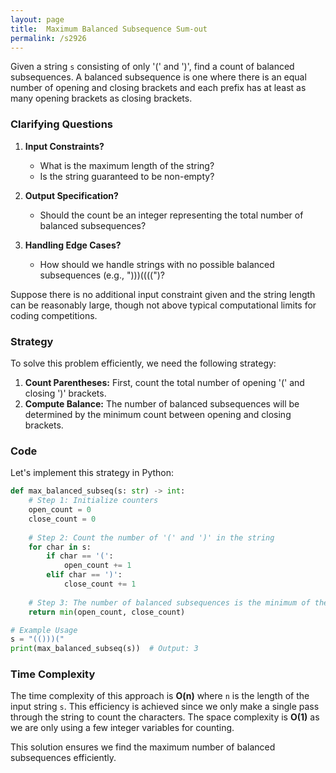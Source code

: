 ```yaml
---
layout: page
title:  Maximum Balanced Subsequence Sum-out
permalink: /s2926
---
```

Given a string `s` consisting of only '(' and ')', find a count of balanced subsequences. A balanced subsequence is one where there is an equal number of opening and closing brackets and each prefix has at least as many opening brackets as closing brackets.

### Clarifying Questions
1. **Input Constraints?**
   - What is the maximum length of the string?
   - Is the string guaranteed to be non-empty?

2. **Output Specification?**
   - Should the count be an integer representing the total number of balanced subsequences?

3. **Handling Edge Cases?**
   - How should we handle strings with no possible balanced subsequences (e.g., ")))((((")?
   
Suppose there is no additional input constraint given and the string length can be reasonably large, though not above typical computational limits for coding competitions.

### Strategy
To solve this problem efficiently, we need the following strategy:
1. **Count Parentheses:** First, count the total number of opening '(' and closing ')' brackets.
2. **Compute Balance:** The number of balanced subsequences will be determined by the minimum count between opening and closing brackets.

### Code
Let's implement this strategy in Python:

```python
def max_balanced_subseq(s: str) -> int:
    # Step 1: Initialize counters
    open_count = 0
    close_count = 0
    
    # Step 2: Count the number of '(' and ')' in the string
    for char in s:
        if char == '(':
            open_count += 1
        elif char == ')':
            close_count += 1
            
    # Step 3: The number of balanced subsequences is the minimum of these counts
    return min(open_count, close_count)

# Example Usage
s = "(()))("
print(max_balanced_subseq(s))  # Output: 3
```

### Time Complexity
The time complexity of this approach is **O(n)** where `n` is the length of the input string `s`. This efficiency is achieved since we only make a single pass through the string to count the characters. The space complexity is **O(1)** as we are only using a few integer variables for counting.

This solution ensures we find the maximum number of balanced subsequences efficiently.